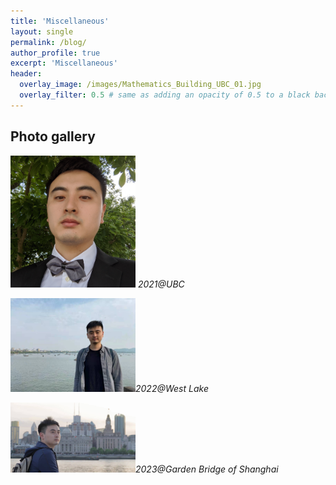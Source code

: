 ```yaml
---
title: 'Miscellaneous'
layout: single
permalink: /blog/
author_profile: true
excerpt: 'Miscellaneous'
header:
  overlay_image: /images/Mathematics_Building_UBC_01.jpg
  overlay_filter: 0.5 # same as adding an opacity of 0.5 to a black background
---
```




## Photo gallery


<img src="/file/Pics/2021UBC.jpg" width="200" alt="2021@UBC"> <em>2021@UBC</em> 

<img src="/file/Pics/2022Hangzhou.jpg" width="200" alt="2022@West Lake, Hangzhou"><em>2022@West Lake</em>

<img src="/file/Pics/2023Shanghai.jpeg" width="200" alt="2023@Garden Bridge, Shanghai"><em>2023@Garden Bridge of Shanghai</em>

